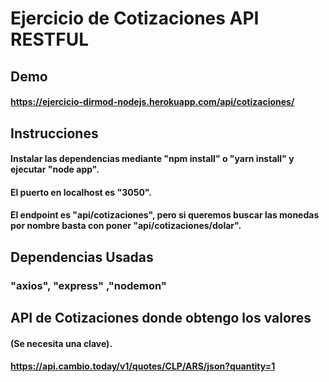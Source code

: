 # Ejercicio de Cotizaciones API RESTFUL

## Demo

#### https://ejercicio-dirmod-nodejs.herokuapp.com/api/cotizaciones/

## Instrucciones

#### Instalar las dependencias mediante "npm install" o "yarn install" y ejecutar "node app".
#### El puerto en localhost es "3050".
#### El endpoint es "api/cotizaciones", pero si queremos buscar las monedas por nombre basta con poner "api/cotizaciones/dolar".

## Dependencias Usadas

### "axios", "express" ,"nodemon"

## API de Cotizaciones donde obtengo los valores

#### (Se necesita una clave).
#### https://api.cambio.today/v1/quotes/CLP/ARS/json?quantity=1
